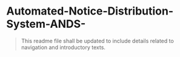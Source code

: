 # Automated-Notice-Distribution-System-ANDS-
> This readme file shall be updated to include details related to navigation and introductory texts. 
